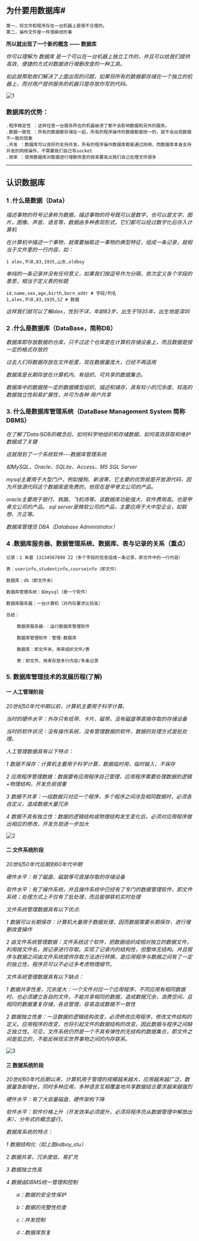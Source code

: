 ## 为什要用数据库#

```
第一，将文件和程序存在一台机器上是很不合理的。
第二，操作文件是一件很麻烦的事
```

**所以就出现了一个新的概念 —— 数据库**

*你可以理解为 数据库 是一个可以在一台机器上独立工作的，并且可以给我们提供高效、便捷的方式对数据进行增删改查的一种工具。*

*如此就帮助我们解决了上面出现的问题，如果将所有的数据都存储在一个独立的机器上，而对用户提供服务的机器只是存放你写的代码。*

![1](https://img2018.cnblogs.com/blog/827651/201809/827651-20180919190259670-821942916.png)

### **数据库的优势：**

```
.程序稳定性 ：这样任意一台服务所在的机器崩溃了都不会影响数据和另外的服务。
.数据一致性 ：所有的数据都存储在一起，所有的程序操作的数据都是统一的，就不会出现数据不一致的现象
.并发 ：数据库可以良好的支持并发，所有的程序操作数据库都是通过网络，而数据库本身支持并发的网络操作，不需要我们自己写socket
.效率 ：使用数据库对数据进行增删改查的效率要高出我们自己处理文件很多
```

------

## 认识数据库

### 1 .什么是数据（Data）

*描述事物的符号记录称为数据，描述事物的符号既可以是数字，也可以是文字、图片，图像、声音、语言等，数据由多种表现形式，它们都可以经过数字化后存入计算机*

*在计算机中描述一个事物，就需要抽取这一事物的典型特征，组成一条记录，就相当于文件里的一行内容，如：*

```
1 alex,不详,83,1935,山东,oldboy
```

*单纯的一条记录并没有任何意义，如果我们按逗号作为分隔，依次定义各个字段的意思，相当于定义表的标题*

```
id,name,sex,age,birth,born_addr # 字段/列名
1,alex,不详,83,1935,SZ # 数据
```

*这样我们就可以了解alex，性别不详，年龄83岁，出生于1935年，出生地是深圳*

### **2 .什么是数据库（DataBase，简称DB）**

*数据库即存放数据的仓库，只不过这个仓库是在计算机存储设备上，而且数据是按一定的格式存放的*

*过去人们将数据存放在文件柜里，现在数据量庞大，已经不再适用*

*数据库是长期存放在计算机内、有组织、可共享的数据集合。*

*数据库中的数据按一定的数据模型组织、描述和储存，具有较小的冗余度、较高的数据独立性和易扩展性，并可为各种 用户共享*

### **3. 什么是数据库管理系统（DataBase Management System 简称DBMS）**

*在了解了Data与DB的概念后，如何科学地组织和存储数据，如何高效获取和维护数据成了关键*

*这就用到了一个系统软件---数据库管理系统*

*如MySQL、Oracle、SQLite、Access、MS SQL Server*

*mysql主要用于大型门户，例如搜狗、新浪等，它主要的优势就是开放源代码，因为开放源代码这个数据库是免费的，他现在是甲骨文公司的产品。*

*oracle主要用于银行、铁路、飞机场等。该数据库功能强大，软件费用高。也是甲骨文公司的产品。*
*sql server是微软公司的产品，主要应用于大中型企业，如联想、方正等。*

*数据库管理员 DBA（Database Administrator）*

### **4 .数据库服务器、数据管理系统、数据库、表与记录的关系（重点）**

```
记录：1 朱葛 13234567890 22（多个字段的信息组成一条记录，即文件中的一行内容）

表：userinfo,studentinfo,courseinfo（即文件）

数据库：db（即文件夹）

数据库管理系统：如mysql（是一个软件）

数据库服务器：一台计算机（对内存要求比较高）

总结：

    数据库服务器-：运行数据库管理软件

    数据库管理软件：管理-数据库

    数据库：即文件夹，用来组织文件/表

    表：即文件，用来存放多行内容/多条记录
```

### **5. 数据库管理技术的发展历程(了解)**

#### **一 人工管理阶段**

*20世纪50年代中期以前，计算机主要用于科学计算。*

*当时的硬件水平：外存只有纸带、卡片、磁带，没有磁盘等直接存取的存储设备*

*当时的软件状况：没有操作系统，没有管理数据的软件，数据的处理方式是批处理。*

*人工管理数据具有以下特点：*

*1 数据不保存：计算机主要用于科学计算，数据临时用，临时输入，不保存*

*2 应用程序管理数据：数据要有应用程序自己管理，应用程序需要处理数据的逻辑+物理结构，开发负担很重*

*3 数据不共享：一组数据只对应一个程序，多个程序之间涉及相同数据时，必须各自定义，造成数据大量冗余*

*4 数据不具有独立性：数据的逻辑结构或物理结构发生变化后，必须对应用程序做出相应的修改，开发负担进一步加大*

![2](https://images2015.cnblogs.com/blog/1036857/201707/1036857-20170706161544034-922382403.png)

#### **二 文件系统阶段**

*20世纪50年代后期到60年代中期*

*硬件水平：有了磁盘、磁鼓等可直接存取的存储设备*

*软件水平：有了操作系统，并且操作系统中已经有了专门的数据管理软件，即文件系统；处理方式上不仅有了批处理，而且能够联机实时处理*

*文件系统管理数据具有以下优点:*

*1 数据可以长期保存：计算机大量用于数据处理，因而数据需要长期保存，进行增删改查操作*

*2 由文件系统管理数据：文件系统这个软件，把数据组织成相对独立的数据文件，利用按文件名，按记录进行存取。实现了记录内的结构性，但整体无结构。并且程序与数据之间由文件系统提供存取方法进行转换，是应用程序与数据之间有了一定的独立性，程序员可以不必过多考虑物理细节。*

*文件系统管理数据具有以下缺点：*

*1 数据共享性差，冗余度大：一个文件对应一个应用程序，不同应用有相同数据时，也必须建立各自的文件，不能共享相同的数据，造成数据冗余，浪费空间，且相同的数据重复存储，各自管理，容易造成数据不一致性*

*2 数据独立性差：一旦数据的逻辑结构改变，必须修改应用程序，修改文件结构的定义。应用程序的改变，也将引起文件的数据结构的改变。因此数据与程序之间缺乏独立性。可见，文件系统仍然是一个不具有弹性的无结构的数据集合，即文件之间是孤立的，不能反映现实世界事物之间的内存联系。*

![3](https://images2015.cnblogs.com/blog/1036857/201707/1036857-20170706162819597-1794869250.png)

#### **三 数据系统阶段**

*20世纪60年代后期以来，计算机用于管理的规模越来越大，应用越来越广泛，数据量急剧增长，同时多种应用，多种语言互相覆盖地共享数据结合要求越来越强烈*

*硬件水平：有了大容量磁盘，硬件架构下降*

*软件水平：软件价格上升（开发效率必须提升，必须将程序员从数据管理中解放出来），分布式的概念盛行。*

*数据库系统的特点：*

*1 数据结构化（如上图odboy_stu）*

*2 数据共享，冗余度低，易扩充*

*3 数据独立性高*

*4 数据由DBMS统一管理和控制*

　　*a：数据的安全性保护*

　　*b：数据的完整性检查*

　　*c：并发控制*

　　*d：数据库恢复*

